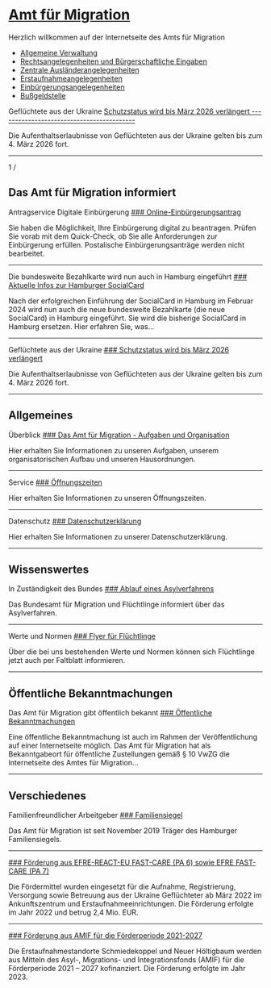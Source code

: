 


[Amt für Migration](/politik-und-verwaltung/behoerden/behoerde-fuer-inneres-und-sport/845986-845986)
====================================================================================================

Herzlich willkommen auf der Internetseite des Amts für Migration

* [Allgemeine Verwaltung](/politik-und-verwaltung/behoerden/behoerde-fuer-inneres-und-sport/aemter/amt-fuer-migration/allgemeine-verwaltung)
* [Rechtsangelegenheiten und Bürgerschaftliche Eingaben](/politik-und-verwaltung/behoerden/behoerde-fuer-inneres-und-sport/aemter/amt-fuer-migration/rechtsangelegenheiten-und-buergerschaftliche-eingaben)
* [Zentrale Ausländerangelegenheiten](/politik-und-verwaltung/behoerden/behoerde-fuer-inneres-und-sport/aemter/amt-fuer-migration/zentrale-auslaenderangelegenheiten)
* [Erstaufnahmeangelegenheiten](/politik-und-verwaltung/behoerden/behoerde-fuer-inneres-und-sport/aemter/amt-fuer-migration/erstaufnahmeangelegenheiten)
* [Einbürgerungsangelegenheiten](/politik-und-verwaltung/behoerden/behoerde-fuer-inneres-und-sport/aemter/amt-fuer-migration/einbuergerungsangelegenheiten)
* [Bußgeldstelle](/politik-und-verwaltung/behoerden/behoerde-fuer-inneres-und-sport/aemter/amt-fuer-migration/bussgeldstelle)

Geflüchtete aus der Ukraine
[Schutzstatus wird bis März 2026 verlängert
------------------------------------------](/politik-und-verwaltung/behoerden/behoerde-fuer-inneres-und-sport/ukraine-amt-fuer-migration-91824)

Die Aufenthaltserlaubnisse von Geflüchteten aus der Ukraine gelten bis zum 4. März 2026 fort.

---

1
/

Das Amt für Migration informiert
--------------------------------

Antragservice Digitale Einbürgerung
[### Online-Einbürgerungsantrag](/politik-und-verwaltung/behoerden/behoerde-fuer-inneres-und-sport/online-einbuergerungsantrag-845832)

Sie haben die Möglichkeit, Ihre Einbürgerung digital zu beantragen. Prüfen Sie vorab mit dem Quick-Check, ob Sie alle Anforderungen zur Einbürgerung erfüllen. Postalische Einbürgerungsanträge werden nicht bearbeitet.

---

Die bundesweite Bezahlkarte wird nun auch in Hamburg eingeführt
[### Aktuelle Infos zur Hamburger SocialCard](https://www.hamburg.de/socialcard)

Nach der erfolgreichen Einführung der SocialCard in Hamburg im Februar 2024 wird nun auch die neue bundesweite Bezahlkarte (die neue SocialCard) in Hamburg eingeführt. Sie wird die bisherige SocialCard in Hamburg ersetzen. Hier erfahren Sie, was...

---

Geflüchtete aus der Ukraine
[### Schutzstatus wird bis März 2026 verlängert](/politik-und-verwaltung/behoerden/behoerde-fuer-inneres-und-sport/ukraine-amt-fuer-migration-91824)

Die Aufenthaltserlaubnisse von Geflüchteten aus der Ukraine gelten bis zum 4. März 2026 fort.

---

Allgemeines
-----------

Überblick
[### Das Amt für Migration - Aufgaben und Organisation](/politik-und-verwaltung/behoerden/behoerde-fuer-inneres-und-sport/aufgaben-92284)

Hier erhalten Sie Informationen zu unseren Aufgaben, unserem organisatorischen Aufbau und unseren Hausordnungen.

---

Service
[### Öffnungszeiten](/politik-und-verwaltung/behoerden/behoerde-fuer-inneres-und-sport/amt-fuer-migration-oeffnungszeiten-92278)

Hier erhalten Sie Informationen zu unseren Öffnungszeiten.

---

Datenschutz
[### Datenschutzerklärung](/politik-und-verwaltung/behoerden/behoerde-fuer-inneres-und-sport/datenschutzerklaerung-amtfuermigration-92320)

Hier erhalten Sie Informationen zu unserer Datenschutzerklärung.

---

Wissenswertes
-------------

In Zuständigkeit des Bundes
[### Ablauf eines Asylverfahrens](https://www.bamf.de/DE/Themen/AsylFluechtlingsschutz/AblaufAsylverfahrens/ablaufasylverfahrens-node.html)

Das Bundesamt für Migration und Flüchtlinge informiert über das Asylverfahren.

---

Werte und Normen
[### Flyer für Flüchtlinge](/politik-und-verwaltung/behoerden/behoerde-fuer-inneres-und-sport/werte-39850)

Über die bei uns bestehenden Werte und Normen können sich Flüchtlinge jetzt auch per Faltblatt informieren.

---

Öffentliche Bekanntmachungen
----------------------------

Das Amt für Migration gibt öffentlich bekannt
[### Öffentliche Bekanntmachungen](https://www.hamburg.de/iason/apps/amtm-oeffentliche-bekanntmachung/)

Eine öffentliche Bekanntmachung ist auch im Rahmen der Veröffentlichung auf einer Internetseite möglich. Das Amt für Migration hat als Bekanntgabeort für öffentliche Zustellungen gemäß § 10 VwZG die Internetseite des Amtes für Migration...

---

Verschiedenes
-------------

Familienfreundlicher Arbeitgeber
[### Familiensiegel](/politik-und-verwaltung/behoerden/behoerde-fuer-inneres-und-sport/877364-877364)

Das Amt für Migration ist seit November 2019 Träger des Hamburger Familiensiegels.

---

[### Förderung aus EFRE-REACT-EU FAST-CARE (PA 6) sowie EFRE FAST-CARE (PA 7)](/politik-und-verwaltung/behoerden/behoerde-fuer-inneres-und-sport/877386-877386)

Die Fördermittel wurden eingesetzt für die Aufnahme, Registrierung, Versorgung sowie Betreuung aus der Ukraine Geflüchteter ab März 2022 im Ankunftszentrum und Erstaufnahmeeinrichtungen. Die Förderung erfolgte im Jahr 2022 und betrug 2,4 Mio. EUR.

---

[### Förderung aus AMIF für die Förderperiode 2021-2027](/politik-und-verwaltung/behoerden/behoerde-fuer-inneres-und-sport/877406-877406)

Die Erstaufnahmestandorte Schmiedekoppel und Neuer Höltigbaum werden aus Mitteln des Asyl-, Migrations- und Integrationsfonds (AMIF) für die Förderperiode 2021 – 2027 kofinanziert. Die Förderung erfolgte im Jahr 2023.

